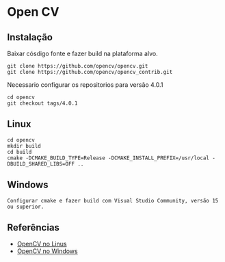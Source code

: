 # Open CV

## Instalação 

Baixar cósdigo fonte e fazer build na plataforma alvo.

    git clone https://github.com/opencv/opencv.git
    git clone https://github.com/opencv/opencv_contrib.git


Necessario configurar os repositorios para versão 4.0.1

    cd opencv
    git checkout tags/4.0.1

## Linux

    cd opencv
    mkdir build
    cd build
    cmake -DCMAKE_BUILD_TYPE=Release -DCMAKE_INSTALL_PREFIX=/usr/local -DBUILD_SHARED_LIBS=OFF ..

## Windows

    Configurar cmake e fazer build com Visual Studio Community, versão 15 ou superior.

## Referências

* [OpenCV no Linus](https://docs.opencv.org/3.4/d7/d9f/tutorial_linux_install.html)
* [OpenCV no Windows](https://perso.uclouvain.be/allan.barrea/opencv/cmake_config.html)
